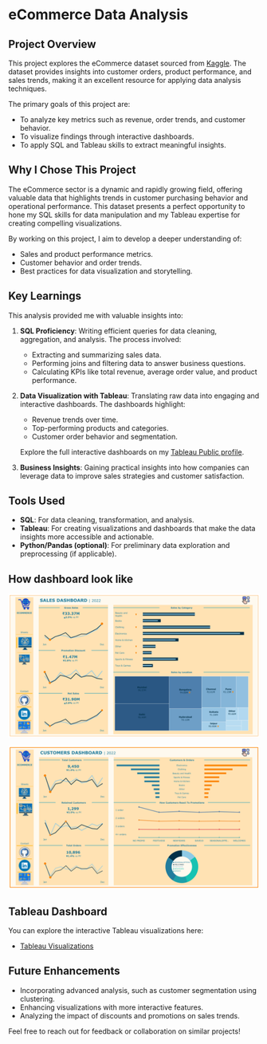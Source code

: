 # eCommerce Data Analysis

## Project Overview

This project explores the eCommerce dataset sourced from [Kaggle](https://www.kaggle.com/datasets/shrishtimanja/ecommerce-dataset-for-data-analysis). The dataset provides insights into customer orders, product performance, and sales trends, making it an excellent resource for applying data analysis techniques.

The primary goals of this project are:

- To analyze key metrics such as revenue, order trends, and customer behavior.
- To visualize findings through interactive dashboards.
- To apply SQL and Tableau skills to extract meaningful insights.

## Why I Chose This Project

The eCommerce sector is a dynamic and rapidly growing field, offering valuable data that highlights trends in customer purchasing behavior and operational performance. This dataset presents a perfect opportunity to hone my SQL skills for data manipulation and my Tableau expertise for creating compelling visualizations.

By working on this project, I aim to develop a deeper understanding of:

- Sales and product performance metrics.
- Customer behavior and order trends.
- Best practices for data visualization and storytelling.

## Key Learnings

This analysis provided me with valuable insights into:

1. **SQL Proficiency**: Writing efficient queries for data cleaning, aggregation, and analysis. The process involved:
   - Extracting and summarizing sales data.
   - Performing joins and filtering data to answer business questions.
   - Calculating KPIs like total revenue, average order value, and product performance.
2. **Data Visualization with Tableau**: Translating raw data into engaging and interactive dashboards. The dashboards highlight:

   - Revenue trends over time.
   - Top-performing products and categories.
   - Customer order behavior and segmentation.

   Explore the full interactive dashboards on my [Tableau Public profile](https://public.tableau.com/app/profile/nha.alvarado/vizzes).

3. **Business Insights**: Gaining practical insights into how companies can leverage data to improve sales strategies and customer satisfaction.

## Tools Used

- **SQL**: For data cleaning, transformation, and analysis.
- **Tableau**: For creating visualizations and dashboards that make the data insights more accessible and actionable.
- **Python/Pandas (optional)**: For preliminary data exploration and preprocessing (if applicable).

## How dashboard look like

![Sales Dashboard](Sale%20Dashboard.png)

![Customers Dashboard](Customer%20Dashboard.png)

## Tableau Dashboard

You can explore the interactive Tableau visualizations here:

- [Tableau Visualizations](https://public.tableau.com/app/profile/nha.alvarado/vizzes)

## Future Enhancements

- Incorporating advanced analysis, such as customer segmentation using clustering.
- Enhancing visualizations with more interactive features.
- Analyzing the impact of discounts and promotions on sales trends.

Feel free to reach out for feedback or collaboration on similar projects!
